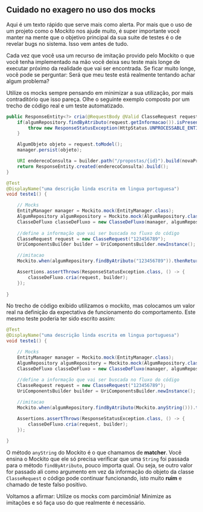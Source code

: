 ## Cuidado no exagero no uso dos mocks

Aqui é um texto rápido que serve mais como alerta. Por mais que o uso de um projeto como o Mockito nos ajude muito, é super importante você manter na mente que o objetivo principal da sua suite de testes é o de revelar bugs no sistema. Isso vem antes de tudo.

Cada vez que você usa um recurso de imitação provido pelo Mockito o que você tenha implementado na mão você deixa seu teste mais longe de executar próximo da realidade que vai ser encontrada. Se ficar muito longe, você pode se perguntar: Será que meu teste está realmente tentando achar algum problema?

Utilize os mocks sempre pensando em minimizar a sua utilização, por mais contraditório que isso pareça. Olhe o seguinte exemplo composto por um trecho de código real e um teste automatizado.

```java
public ResponseEntity<?> cria(@RequestBody @Valid ClasseRequest request,UriComponentsBuilder builder) {
	if(algumRepository.findByAtributo(request.getInformacao()).isPresent()) {
		throw new ResponseStatusException(HttpStatus.UNPROCESSABLE_ENTITY);
	}

	AlgumObjeto objeto = request.toModel();
	manager.persist(objeto);

	URI enderecoConsulta = builder.path("/propostas/{id}").build(novaProposta.getId());
	return ResponseEntity.created(enderecoConsulta).build();
}
```

```java
@Test
@DisplayName("uma descrição linda escrita em lingua portuguesa")
void teste1() {

	// Mocks
	EntityManager manager = Mockito.mock(EntityManager.class);
	AlgumRepository algumRepository = Mockito.mock(AlgumRepository.class);
	ClasseDeFluxo classeDeFluxo = new ClasseDeFluxo(manager, algumRepository);
	
	//define a informação que vai ser buscada no fluxo do código
	ClasseRequest request = new ClasseRequest("123456789");
	UriComponentsBuilder builder = UriComponentsBuilder.newInstance();

	//imitacao
	Mockito.when(algumRepository.findByAtributo("123456789")).thenReturn(Optional.of("valor"));

	Assertions.assertThrows(ResponseStatusException.class, () -> {
		classeDeFluxo.cria(request, builder);			
	});
	
}
```

No trecho de código exibido utilizamos o mockito, mas colocamos um valor real na definição da expectativa de funcionamento do comportamento. Este mesmo teste poderia ter sido escrito assim:

```java
@Test
@DisplayName("uma descrição linda escrita em lingua portuguesa")
void teste1() {

	// Mocks
	EntityManager manager = Mockito.mock(EntityManager.class);
	AlgumRepository algumRepository = Mockito.mock(AlgumRepository.class);
	ClasseDeFluxo classeDeFluxo = new ClasseDeFluxo(manager, algumRepository);
	
	//define a informação que vai ser buscada no fluxo do código
	ClasseRequest request = new ClasseRequest("123456789");
	UriComponentsBuilder builder = UriComponentsBuilder.newInstance();

	//imitacao
	Mockito.when(algumRepository.findByAtributo(Mockito.anyString())).thenReturn(Optional.of("valor"));

	Assertions.assertThrows(ResponseStatusException.class, () -> {
		classeDeFluxo.cria(request, builder);			
	});
	
}
```

O método ```anyString``` do Mockito é o que chamamos de **matcher**. Você ensina o Mockito que ele só precisa verificar que uma ```String``` foi passada para o método ```findByAtributo```, pouco importa qual. Ou seja, se outro valor for passado ali como argumento em vez da informação do objeto da classe ```ClasseRequest``` o código pode continuar funcionando, isto muito **ruim** e chamado de teste falso positivo.

Voltamos a afirmar: Utilize os mocks com parcimônia! Minimize as imitações e só faça uso do que realmente é necessário.
